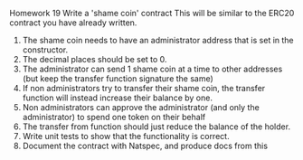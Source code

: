 Homework 19
Write a 'shame coin' contract
This will be similar to the ERC20 contract you have already written.
1. The shame coin needs to have an administrator address that is set in the constructor.
2. The decimal places should be set to 0.
3. The administrator can send 1 shame coin at a time to other addresses (but keep the
transfer function signature the same)
4. If non administrators try to transfer their shame coin, the transfer function will instead
increase their balance by one.
5. Non administrators can approve the administrator (and only the administrator) to
spend one token on their behalf
6. The transfer from function should just reduce the balance of the holder.
7. Write unit tests to show that the functionality is correct.
8. Document the contract with Natspec, and produce docs from this

